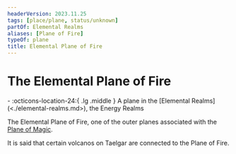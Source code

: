 ```yaml
---
headerVersion: 2023.11.25
tags: [place/plane, status/unknown]
partOf: Elemental Realms
aliases: [Plane of Fire]
typeOf: plane
title: Elemental Plane of Fire
---
```

# The Elemental Plane of Fire
<div class="grid cards ext-narrow-margin ext-one-column" markdown>
-    :octicons-location-24:{ .lg .middle } A plane in the [Elemental Realms](<./elemental-realms.md>), the Energy Realms  
</div>


The Elemental Plane of Fire, one of the outer planes associated with the [Plane of Magic](<../plane-of-magic.md>).

It is said that certain volcanos on Taelgar are connected to the Plane of Fire.



